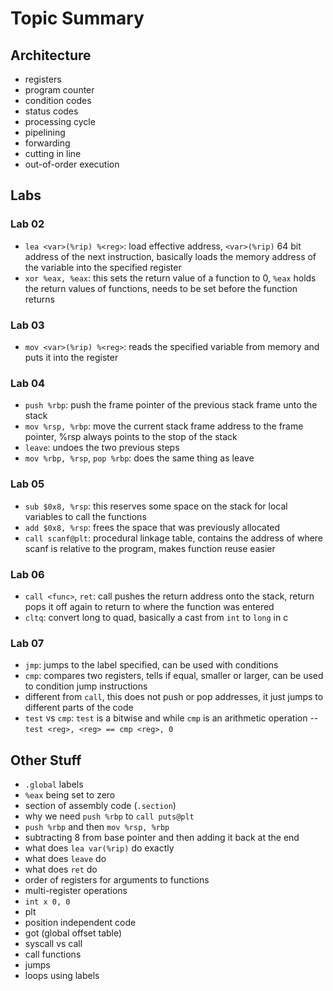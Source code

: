 # Topic Summary

## Architecture

- registers
- program counter
- condition codes
- status codes
- processing cycle
- pipelining
- forwarding
- cutting in line
- out-of-order execution

## Labs

### Lab 02

- `lea <var>(%rip) %<reg>`: load effective address, `<var>(%rip)` 64 bit 
address of the next instruction, basically loads the memory address of the 
variable into the specified register
- `xor %eax, %eax`: this sets the return value of a function to 0, `%eax` holds
the return values of functions, needs to be set before the function returns

### Lab 03

- `mov <var>(%rip) %<reg>`: reads the specified variable from memory and puts
it into the register

### Lab 04

- `push %rbp`: push the frame pointer of the previous stack frame unto the
stack
- `mov %rsp, %rbp`: move the current stack frame address to the frame pointer,
%rsp always points to the stop of the stack
- `leave`: undoes the two previous steps
- `mov %rbp, %rsp`, `pop %rbp`: does the same thing as leave

### Lab 05

- `sub $0x8, %rsp`: this reserves some space on the stack for local variables
to call the functions
- `add $0x8, %rsp`: frees the space that was previously allocated
- `call scanf@plt`: procedural linkage table, contains the address of where
scanf is relative to the program, makes function reuse easier

### Lab 06

- `call <func>`, `ret`: call pushes the return address onto the stack, return
pops it off again to return to where the function was entered
- `cltq`: convert long to quad, basically a cast from `int` to `long` in c

### Lab 07

- `jmp`: jumps to the label specified, can be used with conditions
- `cmp`: compares two registers, tells if equal, smaller or larger, can be used
to condition jump instructions
- different from `call`, this does not push or pop addresses, it just jumps to
different parts of the code
- `test` vs `cmp`: `test` is a bitwise and while `cmp` is an arithmetic
operation -- `test <reg>, <reg> == cmp <reg>, 0`

## Other Stuff

- `.global` labels
- `%eax` being set to zero
- section of assembly code (`.section`)
- why we need `push %rbp` to `call puts@plt`
- `push %rbp` and then `mov %rsp, %rbp`
- subtracting 8 from base pointer and then adding it back at the end
- what does `lea var(%rip)` do exactly
- what does `leave` do
- what does `ret` do
- order of registers for arguments to functions
- multi-register operations
- `int x 0, 0`
- plt
- position independent code
- got (global offset table)
- syscall vs call
- call functions
- jumps
- loops using labels
